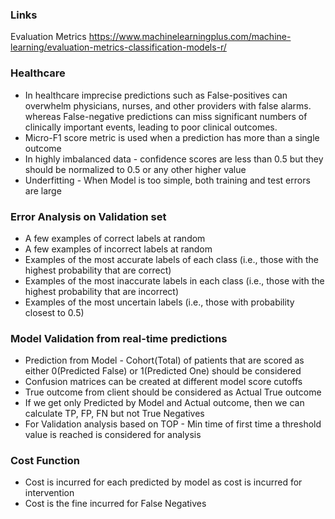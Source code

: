### Links
Evaluation Metrics https://www.machinelearningplus.com/machine-learning/evaluation-metrics-classification-models-r/ <br/>

### Healthcare
* In healthcare imprecise predictions such as False-positives can overwhelm physicians, nurses, and other providers with false alarms. whereas False-negative predictions can miss significant numbers of clinically important events, leading to poor clinical outcomes.
* Micro-F1 score metric is used when a prediction has more than a single outcome
* In highly imbalanced data - confidence scores are less than 0.5 but they should be normalized to 0.5 or any other higher value
* Underfitting - When Model is too simple, both training and test errors are large <br/>

### Error Analysis on Validation set 
* A few examples of correct labels at random
* A few examples of incorrect labels at random
* Examples of the most accurate labels of each class (i.e., those with the highest probability that are correct)
* Examples of the most inaccurate labels in each class (i.e., those with the highest probability that are incorrect)
* Examples of the most uncertain labels (i.e., those with probability closest to 0.5)


### Model Validation from real-time predictions
* Prediction from Model - Cohort(Total) of patients that are scored as either 0(Predicted False) or 1(Predicted One) should be considered
* Confusion matrices can be created at different model score cutoffs
* True outcome from client should be considered as Actual True outcome
* If we get only Predicted by Model and Actual outcome, then we can calculate TP, FP, FN but not True Negatives
* For Validation analysis based on TOP - Min time of first time a threshold value is reached is considered for analysis

### Cost Function
* Cost is incurred for each predicted by model as cost is incurred for intervention
* Cost is the fine incurred for False Negatives









